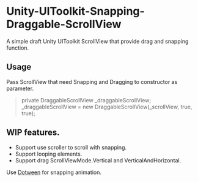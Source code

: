 # Unity-UIToolkit-Snapping-Draggable-ScrollView
A simple draft Unity UIToolkit ScrollView that provide drag and snapping function.

## Usage
Pass ScrollView that need Snapping and Dragging to constructor as parameter.
> private DraggableScrollView _draggableScrollView;
> _draggableScrollView = new DraggableScrollView(_scrollView, true, true);

## WIP features.
* Support use scroller to scroll with snapping.
* Support looping elements.
* Support drag ScrollViewMode.Vertical and  VerticalAndHorizontal.

Use [Dotween](https://github.com/Demigiant/dotween) for snapping animation.
